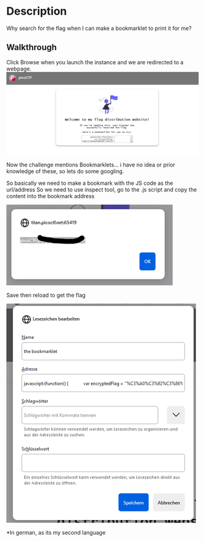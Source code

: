 # Description
Why search for the flag when I can make a bookmarklet to print it for me?


## Walkthrough
Click Browse when you launch the instance and we are redirected to a webpage.
![alt text](/Easy/Web/images/Bookmarklet1.png)

Now the challenge mentions Bookmarklets... i have no idea or prior knowledge of these, so lets do some googling.

So basically we need to make a bookmark with the JS code as the url/address
So we need to use inspect tool, go to the .js script and copy the content into the bookmark address

![alt text](/Easy/Web/images/Bookmarkle2.png)

Save then reload to get the flag

![alt text](/Easy/Web/images/Bookmarklet3.png)

*In german, as its my second language